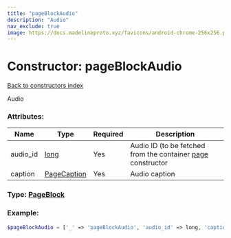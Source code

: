 ```yaml
---
title: "pageBlockAudio"
description: "Audio"
nav_exclude: true
image: https://docs.madelineproto.xyz/favicons/android-chrome-256x256.png
---
```

# Constructor: pageBlockAudio  
[Back to constructors index](/API_docs/constructors/index.md)



Audio

### Attributes:

| Name     |    Type       | Required | Description |
|----------|---------------|----------|-------------|
|audio\_id|[long](/API_docs/types/long.md) | Yes|Audio ID (to be fetched from the container [page](../constructors/page.md) constructor|
|caption|[PageCaption](/API_docs/types/PageCaption.md) | Yes|Audio caption|



### Type: [PageBlock](/API_docs/types/PageBlock.md)


### Example:

```php
$pageBlockAudio = ['_' => 'pageBlockAudio', 'audio_id' => long, 'caption' => PageCaption];
```  
